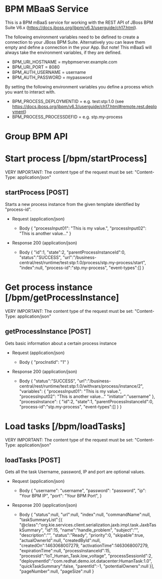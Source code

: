 # BPM MBaaS Service

This is a BPM mBaaS service for working with the REST API of JBoss BPM Suite V6.x (https://docs.jboss.org/jbpm/v6.3/userguide/ch17.html).

The following environment variables need to be defined to create a connection to your JBoss BPM Suite.
Alternatively you can leave them empty and define a connection in the your App.
But note! This mBaaS will always take the environment variables, if they are defined.
- BPM\_URI\_HOSTNAME = mybpmserver.example.com
- BPM\_URI\_PORT = 8080
- BPM\_AUTH\_USERNAME = username
- BPM\_AUTH\_PASSWORD = mypassword

By setting the following environment variables you define a process which you want to interact with.
- BPM\_PROCESS\_DEPLOYMENTID = e.g. test:stp:1.0 (see https://docs.jboss.org/jbpm/v6.3/userguide/ch17.html#remote.rest.deployment)
- BPM\_PROCESS\_PROCESSDEFID = e.g. stp.my-process

# Group BPM API

# Start process [/bpm/startProcess]

VERY IMPORTANT: The content type of the request must be set: "Content-Type: application/json"

## startProcess [POST]

Starts a new process instance from the given template identified by "process-id".

+ Request (application/json)
    + Body
            {
              "processInput01": "This is my value.",
              "processInput02": "This is another value..."
            }

+ Response 200 (application/json)
    + Body
            {
              "id":1,
              "state":2,
              "parentProcessInstanceId":0,
              "status":"SUCCESS",
              "url":"/business-central/rest/runtime/test:stp:1.0/process/stp.my-process/start",
              "index":null,
              "process-id":"stp.my-process",
              "event-types":[]
            }

# Get process instance [/bpm/getProcessInstance]

VERY IMPORTANT: The content type of the request must be set: "Content-Type: application/json"

## getProcessInstance [POST]

Gets basic information about a certain process instance

+ Request (application/json)
    + Body
            {
              "procInstId": "1"
            }

+ Response 200 (application/json)
    + Body
            {
              "status":"SUCCESS",
              "url":"/business-central/rest/runtime/test:stp:1.0/withvars/process/instance/2",
              "variables":
                {
                  "processInput01": "This is my value.",
                  "processInput02": "This is another value..."
                  "initiator":"username"
                },
              "processInstance":
                {
                  "id":2,
                  "state":1,
                  "parentProcessInstanceId":0,
                  "process-id":"stp.my-process",
                  "event-types":[]
                }
            }
# Load tasks [/bpm/loadTasks]

VERY IMPORTANT: The content type of the request must be set: "Content-Type: application/json"

## loadTasks [POST]

Gets all the task
Username, password, IP and port are optional values.

+ Request (application/json)
    + Body
            {
              "username": "username",
              "password": "password",
              "ip": "Your BPM IP",
              "port": "Your BPM Port",
            }

+ Response 200 (application/json)
    + Body
            {
              "status":null,
              "url":null,
              "index":null,
              "commandName":null,
              "taskSummaryList":[{
                "@class":"org.kie.services.client.serialization.jaxb.impl.task.JaxbTaskSummary",
                "id":15,
                "name":"handle_problem",
                "subject":"",
                "description":"",
                "status":"Ready",
                "priority":0,
                "skipable":true,
                "actualOwnerId":null,
                "createdById":null,
                "createdOn":1463068007279,
                "activationTime":1463068007279,
                "expirationTime":null,
                "processInstanceId":15,
                "processId":"IoT_Human_Task.low_voltage",
                "processSessionId":2,
                "deploymentId":"com.redhat.demo.iot.datacenter:HumanTask:1.0",
                "quickTaskSummary":false,
                "parentId":-1,
                "potentialOwners":null
                }],
              "pageNumber":null,
              "pageSize":null
            }

